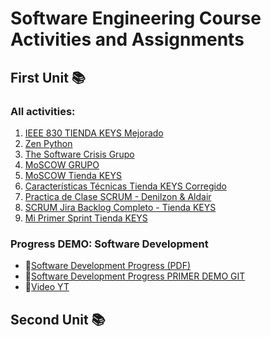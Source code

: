 # Software Engineering Course Activities and Assignments

## First Unit 📚
### All activities:

1. [IEEE 830 TIENDA KEYS Mejorado](https://github.com/Alenm1/Software-Eng.-course/blob/main/1%20IEEE_830_TIENDA_KEYS_Mejorado.pdf)
2. [Zen Python](https://github.com/Alenm1/Software-Eng.-course/blob/main/1.%20Zen_Python.pdf)
3. [The Software Crisis Grupo](https://github.com/Alenm1/Software-Eng.-course/blob/main/2.%20The_Software_Crisis_grupo.pdf)
4. [MoSCOW GRUPO](https://github.com/Alenm1/Software-Eng.-course/blob/main/3.%20MoSCOW.pdf)
5. [MoSCOW Tienda KEYS](https://github.com/Alenm1/Software-Eng.-course/blob/main/3.%20MoSCOW_tienda_KEYS.pdf)
6. [Características Técnicas Tienda KEYS Corregido](https://github.com/Alenm1/Software-Eng.-course/blob/main/4.%20Caracter%C3%ADsticas_T%C3%A9cnicas_Tienda_KEYS_corregido.pdf)
7. [Practica de Clase SCRUM - Denilzon & Aldair](https://github.com/Alenm1/Software-Eng.-course/blob/main/5%20Practica%20de%20Clase%20SCRUM%20__%20Denilzon%20-%20Aldair.pdf)
8. [SCRUM Jira Backlog Completo - Tienda KEYS](https://github.com/Alenm1/Software-Eng.-course/blob/main/5.%20SCRUM_jira%20backog%20completo%20_Tienda_Keys.pdf)
9. [Mi Primer Sprint Tienda KEYS](https://github.com/Alenm1/Software-Eng.-course/blob/main/6.%20Mi_primer_Sprint_TiendaKEYS.pdf)

### Progress DEMO: Software Development
- 📑[Software Development Progress (PDF)](https://github.com/Alenm1/Software-Eng.-course/blob/main/7.%20Software_Develpment_Progres_DEMO%20inicio.pdf)
- 🔗[Software Development Progress PRIMER DEMO GIT](https://github.com/Alenm1/Aplicacion-KEYS.git)
- 🎥[Video YT](https://www.youtube.com/watch?v=MjdO44smMYs)

## Second Unit 📚
